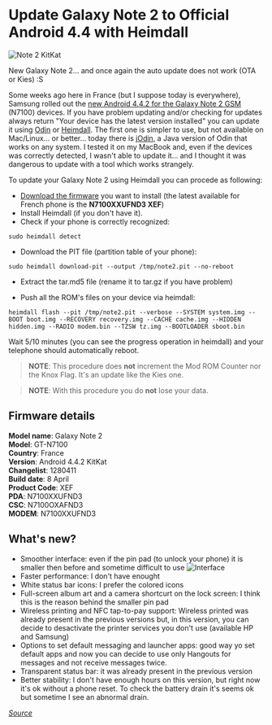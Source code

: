 # Update Galaxy Note 2 to Official Android 4.4 with Heimdall

![Note 2 KitKat](https://res.cloudinary.com/blog-mornati-net/image/upload/c_scale,w_271/v1400102188/note2-4_c8bkk0.jpg)

New Galaxy Note 2... and once again the auto update does not work (OTA or Kies) :S

Some weeks ago here in France (but I suppose today is everywhere), Samsung rolled out the [new Android 4.4.2 for the Galaxy Note 2 GSM](http://www.androidauthority.com/galaxy-note-2-kitkat-update-android-4-4-2-372972/) (N7100) devices. If you have problem updating and/or checking for updates always return "Your device has the latest version installed" you can update it using [Odin](http://forum.xda-developers.com/showthread.php?t=1738841) or [Heimdall](http://glassechidna.com.au/heimdall/). 
The first one is simpler to use, but not available on Mac/Linux... or better... today there is [jOdin](https://builds.casual-dev.com/jodin3/), a Java version of Odin that works on any system. I tested it on my MacBook and, even if the devices was correctly detected, I wasn't able to update it... and I thought it was dangerous to update with a tool which works strangely.

To update your Galaxy Note 2 using Heimdall you can procede as following:

* [Download the firmware](http://www.phonandroid.com/forum/galaxy-note-2-n7100-roms-officielles-et-custom-f487.html) you want to install (the latest available for French phone is the **N7100XXUFND3 XEF**)
* Install Heimdall (if you don't have it).
* Check if your phone is correctly recognized:

<pre class="language-bash command-line" data-user="marco" data-host="notebook"><code class="language-bash">sudo heimdall detect</code></pre>

* Download the PIT file (partition table of your phone):

<pre class="language-bash command-line" data-user="marco" data-host="notebook"><code class="language-bash">sudo heimdall download-pit --output /tmp/note2.pit --no-reboot</code></pre>

* Extract the tar.md5 file (rename it to tar.gz if you have problem)

* Push all the ROM's files on your device via heimdall:

<pre class="language-bash command-line" data-user="marco" data-host="notebook"><code class="language-bash">heimdall flash --pit /tmp/note2.pit --verbose --SYSTEM system.img --BOOT boot.img --RECOVERY recovery.img --CACHE cache.img --HIDDEN hidden.img --RADIO modem.bin --TZSW tz.img --BOOTLOADER sboot.bin</code></pre>

Wait 5/10 minutes (you can see the progress operation in heimdall) and your telephone should automatically reboot.

>**NOTE**: This procedure does **not** increment the Mod ROM Counter nor the Knox Flag. It's an update like the Kies one.

> **NOTE**: With this procedure you do **not** lose your data.

Firmware details
------------

**Model name**: Galaxy Note 2 <br/>
**Model**: GT-N7100 <br/>
**Country**: France <br/>
**Version**: Android 4.4.2 KitKat <br/>
**Changelist**: 1280411 <br/>
**Build date**: 8 April <br/>
**Product Code**: XEF <br/>
**PDA**: N7100XXUFND3 <br/>
**CSC**: N7100OXAFND3 <br/>
**MODEM**: N7100XXUFND3

What's new?
--------

* Smoother interface: even if the pin pad (to unlock your phone) it is smaller then before and sometime difficult to use
![Interface](https://res.cloudinary.com/blog-mornati-net/image/upload/c_scale,w_271/v1400102188/note2-2_evrgdn.jpg)
* Faster performance: I don't have enought
* White status bar icons: I prefer the colored icons
* Full-screen album art and a camera shortcurt on the lock screen: I think this is the reason behind the smaller pin pad
* Wireless printing and NFC tap-to-pay support: Wireless printed was already present in the previous versions but, in this version, you can decide to desactivate the printer services you don't use (available HP and Samsung)
* Options to set default messaging and launcher apps: good way yo set default apps and now you can decide to use only Hangouts for messages and not receive messages twice.
* Transparent status bar: it was already present in the previous version
* Better stability: I don't have enough hours on this version, but right now it's ok without a phone reset. To check the battery drain it's seems ok but sometime I see an abnormal drain.



*[Source](http://www.ibtimes.co.uk/samsung-releases-android-4-4-2-kitkat-galaxy-note-2-changelog-screenshots-1446073)*


